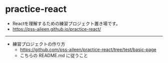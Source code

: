 # practice-react

- Reactを理解するための練習プロジェクト置き場です。
- https://pss-aileen.github.io/practice-react/

---

- 練習プロジェクトの作り方
  - https://github.com/pss-aileen/practice-react/tree/test/basic-page
  - こちらの README.md に従うこと